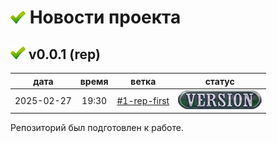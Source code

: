[H]: ../README.md  "на главную"
[V]: icons/version.png
[P]: icons/progress.png
[S]: icons/success.png
[B]: icons/bug.png

[![S]][H] Новости проекта
=========================

[![S]][VE001] **v0.0.1 (rep)**
--------------------------------------------------------------------------------
[#1-rep-first]: tasks/2025-02-27-0001-rep-first.md
[VE001]: history.md#-v001-rep

|    дата    | время |     ветка      |    статус     |  
|:----------:|:-----:|:--------------:|:-------------:|  
| 2025-02-27 | 19:30 | [#1-rep-first] | [![V]][VE001] |  

Репозиторий был подготовлен к работе.  
<br/>
